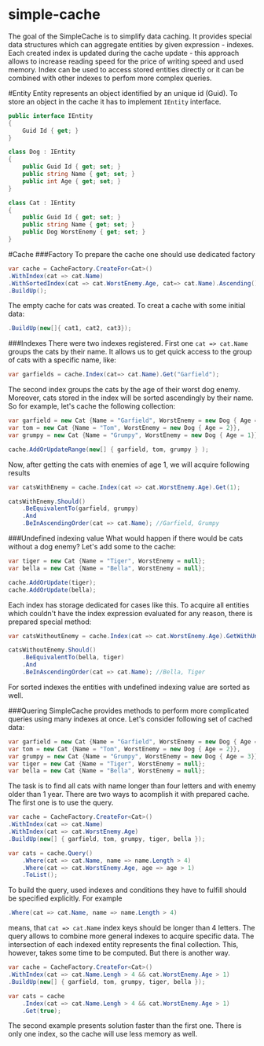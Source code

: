 # simple-cache
The goal of the SimpleCache is to simplify data caching. It provides special data structures which can aggregate entities by given expression - indexes. Each created index is updated during the cache update - this approach allows to increase reading speed for the price of writing speed and used memory. Index can be used to access stored entities directly or it can be combined with other indexes to perfom more complex queries.

#Entity
Entity represents an object identified by an unique id (Guid). To store an object in the cache it has to implement `IEntity` interface.

```c#
public interface IEntity
{
    Guid Id { get; }
}

class Dog : IEntity
{
    public Guid Id { get; set; }
    public string Name { get; set; }
    public int Age { get; set; }
}

class Cat : IEntity
{
    public Guid Id { get; set; }
    public string Name { get; set; }
    public Dog WorstEnemy { get; set; }
}
```

#Cache
###Factory
To prepare the cache one should use dedicated factory

```c#
var cache = CacheFactory.CreateFor<Cat>()
.WithIndex(cat => cat.Name)
.WithSortedIndex(cat => cat.WorstEnemy.Age, cat=> cat.Name).Ascending()
.BuildUp();
```
The empty cache for cats was created. To creat a cache with some initial data:

```c#
.BuildUp(new[]{ cat1, cat2, cat3});
```
###Indexes
There were two indexes registered. First one `cat => cat.Name` groups the cats by their name. It allows us to get quick access to the group of cats with a specific name, like:

```c#
var garfields = cache.Index(cat=> cat.Name).Get("Garfield");
```
The second index groups the cats by the age of their worst dog enemy. Moreover, cats stored in the index will be sorted ascendingly by their name. So for example, let's cache the following collection:

```c#
var garfield = new Cat {Name = "Garfield", WorstEnemy = new Dog { Age = 1}};
var tom = new Cat {Name = "Tom", WorstEnemy = new Dog { Age = 2}},
var grumpy = new Cat {Name = "Grumpy", WorstEnemy = new Dog { Age = 1}}

cache.AddOrUpdateRange(new[] { garfield, tom, grumpy } );
```
Now, after getting the cats with enemies of age 1, we will acquire following results

```c#
var catsWithEnemy = cache.Index(cat => cat.WorstEnemy.Age).Get(1);

catsWithEnemy.Should()
    .BeEquivalentTo(garfield, grumpy)
    .And
    .BeInAscendingOrder(cat => cat.Name); //Garfield, Grumpy
```
###Undefined indexing value
What would happen if there would be cats without a dog enemy? Let's add some to the cache:

```c#
var tiger = new Cat {Name = "Tiger", WorstEnemy = null};
var bella = new Cat {Name = "Bella", WorstEnemy = null};

cache.AddOrUpdate(tiger);
cache.AddOrUpdate(bella);
```

Each index has storage dedicated for cases like this. To acquire all entities which couldn't have the index expression evaluated for any reason, there is prepared special method:

```c#
var catsWithoutEnemy = cache.Index(cat => cat.WorstEnemy.Age).GetWithUndefined();

catsWithoutEnemy.Should()
    .BeEquivalentTo(bella, tiger)
    .And
    .BeInAscendingOrder(cat => cat.Name); //Bella, Tiger
```

For sorted indexes the entities with undefined indexing value are sorted as well.

###Quering
SimpleCache provides methods to perform more complicated queries using many indexes at once. Let's consider following set of cached data:

```c#
var garfield = new Cat {Name = "Garfield", WorstEnemy = new Dog { Age = 1}};
var tom = new Cat {Name = "Tom", WorstEnemy = new Dog { Age = 2}},
var grumpy = new Cat {Name = "Grumpy", WorstEnemy = new Dog { Age = 3}}
var tiger = new Cat {Name = "Tiger", WorstEnemy = null};
var bella = new Cat {Name = "Bella", WorstEnemy = null};
```
The task is to find all cats with name longer than four letters and with enemy older than 1 year. There are two ways to acomplish it with prepared cache. The first one is to use the query.

```c#
var cache = CacheFactory.CreateFor<Cat>()
.WithIndex(cat => cat.Name)
.WithIndex(cat => cat.WorstEnemy.Age)
.BuildUp(new[] { garfield, tom, grumpy, tiger, bella });

var cats = cache.Query()
    .Where(cat => cat.Name, name => name.Length > 4)
    .Where(cat => cat.WorstEnemy.Age, age => age > 1)
    .ToList();
```

To build the query, used indexes and conditions they have to fulfill should be specified explicitly. For example

```c#
.Where(cat => cat.Name, name => name.Length > 4)
```
means, that `cat => cat.Name` index keys should be longer than 4 letters. The query allows to combine more general indexes to acquire specific data. The intersection of each indexed entity represents the final collection. This, however, takes some time to be computed. But there is another way.

```c#
var cache = CacheFactory.CreateFor<Cat>()
.WithIndex(cat => cat.Name.Lengh > 4 && cat.WorstEnemy.Age > 1)
.BuildUp(new[] { garfield, tom, grumpy, tiger, bella });

var cats = cache
    .Index(cat => cat.Name.Lengh > 4 && cat.WorstEnemy.Age > 1)
    .Get(true);
```
The second example presents solution faster than the first one. There is only one index, so the cache will use less memory as well.

